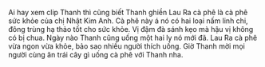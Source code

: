 Ai hay xem clip Thanh thì cũng biết Thanh ghiền Lau Ra cà phê là cà phê sức khỏe của chị Nhật Kim Anh. Cà phê này á nó có hai loại nấm linh chi, đông trùng hạ thảo tốt cho sức khỏe. Vị đậm đà sánh kẹo mà hậu vị không có bị chua. Ngày nào Thanh cũng uống một hai ly nó mới đã. Lau Ra cà phê vừa ngon vừa khỏe, bảo sao nhiều người thích uống. Giờ Thanh mời mọi người cùng ăn trái cây gì uống cà phê với Thanh nha.
